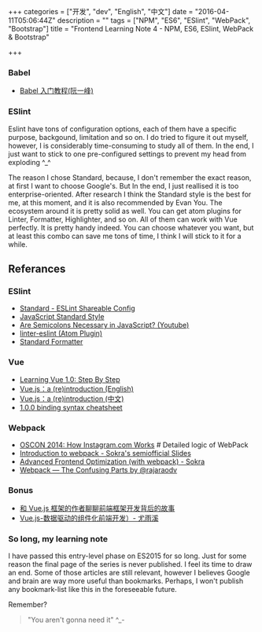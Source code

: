 +++
categories = ["开发", "dev", "English", "中文"]
date = "2016-04-11T05:06:44Z"
description = ""
tags = ["NPM", "ES6", "ESlint", "WebPack", "Bootstrap"]
title = "Frontend Learning Note 4 - NPM, ES6, ESlint, WebPack & Bootstrap"

+++

### Babel

- [Babel 入门教程(阮一峰)](http://www.ruanyifeng.com/blog/2016/01/babel.html)


### ESlint

Eslint have tons of configuration options, each of them have a specific purpose, backgound, limitation and so on. I do tried to figure it out myself, however, I is considerably time-consuming to study all of them. In the end, I just want to stick to one pre-configured settings to prevent my head from exploding ^_^

The reason I chose Standard, because, I don't remember the exact reason, at first I want to choose Google's. But In the end, I just reallised it is too enterprise-oriented. After research I think the Standard style is the best for me, at this moment, and it is also recommended by Evan You. The ecosystem around it is pretty solid as well. You can get atom plugins for Linter, Formatter, Highlighter, and so on. All of them can work with Vue perfectly. It is pretty handy indeed. You can choose whatever you want, but at least this combo can save me tons of time, I think I will stick to it for a while.


Referances
----------

### ESlint

- [Standard - ESLint Shareable Config](https://github.com/feross/eslint-config-standard)
- [JavaScript Standard Style](http://standardjs.com/)
- [Are Semicolons Necessary in JavaScript? (Youtube)](https://www.youtube.com/watch?v=gsfbh17Ax9I)
- [linter-eslint (Atom Plugin)](https://atom.io/packages/linter-eslint)
- [Standard Formatter](https://atom.io/packages/standard-formatter)

### Vue

- [Learning Vue 1.0: Step By Step](https://laracasts.com/series/learning-vue-step-by-step)
- [Vue.js：a (re)introduction (English)](http://blog.evanyou.me/2015/10/25/vuejs-re-introduction/)
- [Vue.js：a (re)introduction (中文)](http://zhuanlan.zhihu.com/p/20302927)
- [1.0.0 binding syntax cheatsheet](https://github.com/vuejs/vue/wiki/1.0.0-binding-syntax-cheatsheet)


### Webpack

- [OSCON 2014: How Instagram.com Works](https://youtu.be/VkTCL6Nqm6Y)  # Detailed logic of WebPack
- [Introduction to webpack - Sokra's semiofficial Slides](http://sokra.github.io/slides/webpack)
- [Advanced Frontend Optimization (with webpack) - Sokra](http://sokra.github.io/slides/frontend-optimize)
- [Webpack — The Confusing Parts by @rajaraodv ](https://medium.com/@rajaraodv/webpack-the-confusing-parts-58712f8fcad9)


### Bonus

- [和 Vue.js 框架的作者聊聊前端框架开发背后的故事](http://teahour.fm/2015/08/16/vuejs-creator-evan-you.html)
- [Vue.js-数据驱动的组件化前端开发）- 尤雨溪](http://www.imooc.com/video/6346)
 
### So long, my learning note

I have passed this entry-level phase on ES2015 for so long. Just for some reason the final page of the series is never published. I feel its time to draw an end.
Some of those articles are still relevant, however I believes Google and brain are way more useful than bookmarks.
Perhaps, I won't publish any bookmark-list like this in the foreseeable future.

Remember? 
> "You aren't gonna need it" ^_-